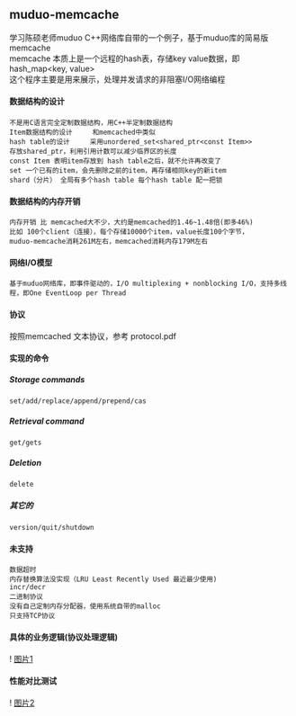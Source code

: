 ## muduo-memcache

学习陈硕老师muduo C++网络库自带的一个例子，基于muduo库的简易版memcache   
memcache 本质上是一个远程的hash表，存储key value数据，即 hash_map<key, value>  
这个程序主要是用来展示，处理并发请求的非阻塞I/O网络编程 

#### 数据结构的设计
    不是用C语言完全定制数据结构，用C++半定制数据结构  
    Item数据结构的设计     和memcached中类似  
    hash table的设计     采用unordered_set<shared_ptr<const Item>>  
    存放shared_ptr，利用引用计数可以减少临界区的长度  
    const Item 表明item存放到 hash table之后，就不允许再改变了  
    set 一个已有的item，会先删除之前的item，再存储相同key的新item  
    shard（分片） 全局有多个hash table 每个hash table 配一把锁
#### 数据结构的内存开销
    内存开销 比 memcached大不少，大约是memcached的1.46~1.48倍(即多46%) 
    比如 100个client（连接），每个存储10000个item，value长度100个字节，  
    muduo-memcache消耗261M左右，memcached消耗内存179M左右
#### 网络I/O模型
    基于muduo网络库，即事件驱动的，I/O multiplexing + nonblocking I/O，支持多线程，即One EventLoop per Thread
#### 协议
按照memcached 文本协议，参考 protocol.pdf
#### 实现的命令
##### Storage commands
	set/add/replace/append/prepend/cas
##### Retrieval command
	get/gets
##### Deletion
	delete
##### 其它的
	version/quit/shutdown
#### 未支持
    数据超时
    内存替换算法没实现（LRU Least Recently Used 最近最少使用)
    incr/decr
    二进制协议
    没有自己定制内存分配器，使用系统自带的malloc
    只支持TCP协议
#### 具体的业务逻辑(协议处理逻辑)
! [图片1](https://github.com/xy27/muduo-memcache/blob/main/mem.png "1")  

#### 性能对比测试
! [图片2](https://github.com/xy27/muduo-memcache/blob/main/test.png "2")  